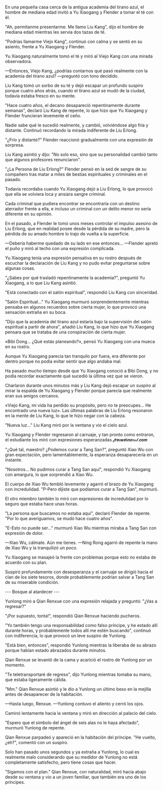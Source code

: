 
En una pequeña casa cerca de la antigua academia del tirano azul, el hombre de mediana edad invitó a Yu Xiaogang y Flender a tomar el té con él.

"Ah, permítanme presentarme. Me llamo Liu Kang", dijo el hombre de mediana edad mientras les servía dos tazas de té.

"Podrías llamarme Viejo Kang", continuó con calma y se sentó en su asiento, frente a Yu Xiaogang y Flender.

Yu Xiaogang naturalmente tomó el té y miró al Viejo Kang con una mirada observadora.

—Entonces, Viejo Kang, ¿podrías contarnos qué pasó realmente con la academia del tirano azul? —preguntó con tono decidido.

Liu Kang tomó un sorbo de su té y dejó escapar un profundo suspiro porque cuatro años atrás, cuando el tirano azul se mudó de la ciudad, todavía estaba fresco en su mente.

"Hace cuatro años, el decano desapareció repentinamente durante semanas", declaró Liu Kang de repente, lo que hizo que Yu Xiaogang y Flender fruncieran levemente el ceño.

Nadie sabe qué le sucedió realmente, y cambió, volviéndose algo fría y distante. Continuó recordando la mirada indiferente de Liu Erlong.

"¿Frío y distante?" Flender reaccionó gradualmente con una expresión de sorpresa.

Liu Kang asintió y dijo: "No solo eso, sino que su personalidad cambió tanto que algunos profesores renunciaron".

"¿La Persona de Liu Erlong?" Flender pensó en la sed de sangre de su compañero tras matar a miles de bestias espirituales y criminales en el pasado.

Todavía recordaba cuando Yu Xiaogang dejó a Liu Erlong, lo que provocó que ella se volviera loca y ansiara sangre criminal.

Cada criminal que pudiera encontrar se encontraría con un destino aterrador frente a ella, e incluso un criminal con un delito menor no sería diferente en su opinión.

En el pasado, a Flender le tomó unos meses controlar el impulso asesino de Liu Erlong, que en realidad posee desde la pérdida de su madre, pero la pérdida de su amado hombre lo trajo de vuelta a la superficie.

—Debería haberme quedado de su lado en ese entonces... —Flender apretó el puño y miró al techo con una expresión complicada.

Yu Xiaogang tenía una expresión pensativa en su rostro después de escuchar la declaración de Liu Kang y no pudo evitar preguntarse sobre algunas cosas.

"¿Sabes por qué trasladó repentinamente la academia?", preguntó Yu Xiaogang, a lo que Liu Kang asintió.

"Está conectado con el salón espiritual", respondió Liu Kang con sinceridad.

"Salón Espiritual..." Yu Xiaogang murmuró sorprendentemente mientras pensaba en algunos recuerdos sobre cierta mujer, lo que provocó una sensación extraña en su boca.

"Dijo que la academia del tirano azul estaría bajo la supervisión del salón espiritual a partir de ahora", añadió Liu Kang, lo que hizo que Yu Xiaogang pensara que se trataba de una conspiración de cierta mujer.

«Bibi Dong... ¿Qué estás planeando?», pensó Yu Xiaogang con una mueca en su rostro.

Aunque Yu Xiaogang parecía tan tranquilo por fuera, era diferente por dentro porque no podía evitar sentir que algo andaba mal.

Ha pasado mucho tiempo desde que Yu Xiaogang conoció a Bibi Dong, y no podía recordar exactamente qué sucedió la última vez que se vieron.

Charlaron durante unos minutos más y Liu Kang dejó escapar un suspiro al mirar la espalda de Yu Xiaogang y Flender porque parecía que realmente eran sus amigos cercanos.

«Viejo Kang, mi vida ha perdido su propósito, pero no te preocupes... He encontrado una nueva luz». Las últimas palabras de Liu Erlong resonaron en la mente de Liu Kang, lo que le hizo negar con la cabeza.

"Nueva luz..." Liu Kang miró por la ventana y vio el cielo azul.

Yu Xiaogang y Flender regresaron al carruaje, y tan pronto como entraron, el estudiante los miró con expresiones esperanzadas.𝓯𝙧𝙚𝒆𝙬𝙚𝒃𝙣𝙤𝒗𝓮𝓵.𝙘𝙤𝙢

"¿Qué tal, maestro? ¿Podemos curar a Tang San?", preguntó Xiao Wu con gran expectación, pero lamentablemente, la esperanza desaparecería en un instante.

"Nosotros... No pudimos curar a Tang San aquí", respondió Yu Xiaogang con amargura, lo que sorprendió a Xiao Wu.

El cuerpo de Xiao Wu tembló levemente y agarró el brazo de Yu Xiaogang con incredulidad. "P-Pero dijiste que podíamos curar a Tang San", murmuró.

El otro miembro también lo miró con expresiones de incredulidad por lo seguro que estaba hace unas horas.

"La persona que buscamos no estaba aquí", declaró Flender de repente. "Por lo que averiguamos, se mudó hace cuatro años".

"E-Esto no puede ser..." murmuró Xiao Wu mientras miraba a Tang San con expresión de dolor.

—Xiao Wu, cálmate. Aún me tienes. —Ning Rong agarró de repente la mano de Xiao Wu y la tranquilizó un poco.

Yu Xiaogang se masajeó la frente con problemas porque esto no estaba de acuerdo con su plan.

Suspiró profundamente con desesperanza y el carruaje se dirigió hacia el clan de los siete tesoros, donde probablemente podrían salvar a Tang San de su miserable condición.

--- Bosque al atardecer ---

Yunlong miró a Qian Renxue con una expresión relajada y preguntó: "¿Vas a regresar?"

"¡Por supuesto, tonta!", respondió Qian Renxue haciendo pucheros.

"Yo también tengo una responsabilidad como falso príncipe, y he estado allí durante horas, y probablemente todos allí me estén buscando", continuó con indiferencia, lo que provocó un leve suspiro de Yunlong.

"Está bien, entonces", respondió Yunlong mientras la liberaba de su abrazo porque habían estado abrazados durante minutos.

Qian Renxue se levantó de la cama y acarició el rostro de Yunlong por un momento.

"Te teletransportaré de regreso", dijo Yunlong mientras tomaba su mano, que estaba ligeramente cálida.

"Mm." Qian Renxue asintió y le dio a Yunlong un último beso en la mejilla antes de desaparecer de la habitación.

—Hasta luego, Renxue. —Yunlong contuvo el aliento y cerró los ojos.

Caminó lentamente hacia la ventana y miró en dirección al palacio del cielo.

"Espero que el símbolo del ángel de seis alas no le haya afectado", murmuró Yunlong de repente.

Qian Renxue parpadeó y apareció en la habitación del príncipe. "He vuelto, ¿eh?", comentó con un suspiro.

Solo han pasado unos segundos y ya extraña a Yunlong, lo cual es realmente malo considerando que su medidor de Yunlong no está completamente satisfecho, pero tiene cosas que hacer.

"Sigamos con el plan." Qian Renxue, con naturalidad, miró hacia abajo desde su ventana y vio a un joven familiar, que también era uno de los príncipes.